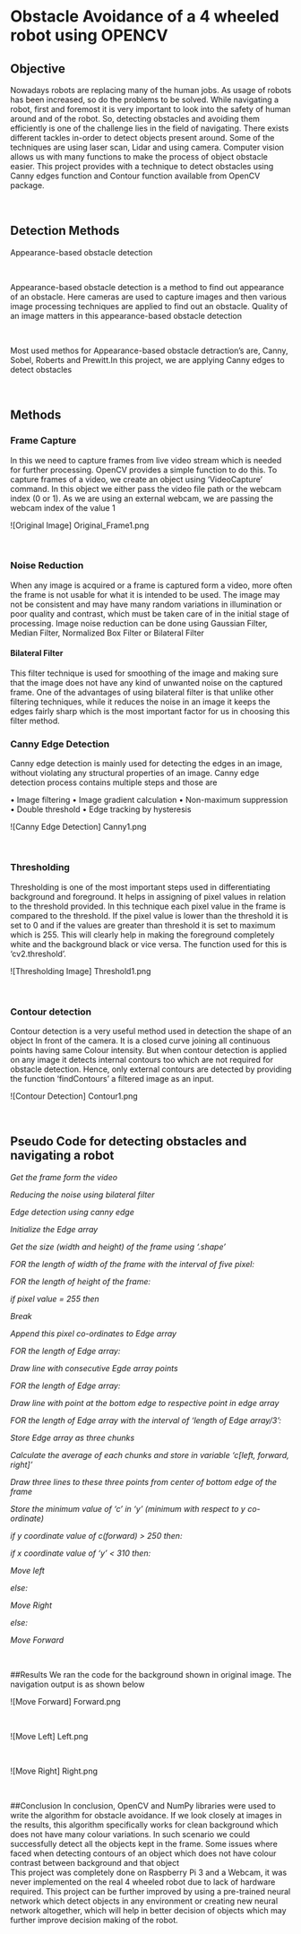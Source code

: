 # Obstacle Avoidance of a 4 wheeled robot using OPENCV


## Objective


Nowadays robots are replacing many of the human jobs. As usage of robots has been increased, so do the problems to be solved. While navigating a robot, first and foremost it is very important to look into the safety of human around and of the robot. So, detecting obstacles and avoiding them efficiently is one of the challenge lies in the field of navigating. There exists different tackles in-order to detect objects present around. Some of the techniques are using laser scan, Lidar and using camera. Computer vision allows us with many functions to make the process of object obstacle easier. This project provides with a technique to detect obstacles using Canny edges function and Contour function available from OpenCV package. 

<br />


## Detection Methods

Appearance-based obstacle detection

<br />

Appearance-based obstacle detection is a method to find out appearance of an obstacle. Here cameras are used to capture images and then various image processing techniques are applied to find out an obstacle. Quality of an image matters in this appearance-based obstacle detection

<br />

Most used methos for Appearance-based obstacle detraction’s are, Canny, Sobel, Roberts and Prewitt.In this project, we are applying Canny edges to detect obstacles

<br />


## Methods

### Frame Capture
 In this we need to capture frames from live video stream which is needed for further processing. OpenCV provides a simple function to do this. To capture frames of a video, we create an object using ‘VideoCapture’ command. In this object we either pass the video file path or the webcam index (0 or 1). As we are using an external webcam, we are passing the webcam index of the value 1

![Original Image] Original_Frame1.png

<br />

### Noise Reduction
When any image is acquired or a frame is captured form a video, more often the frame is not usable for what it is intended to be used. The image may not be consistent and may have many random variations in illumination or poor quality and contrast, which must be taken care of in the initial stage of processing. Image noise reduction can be done using Gaussian Filter, Median Filter, Normalized Box Filter or Bilateral Filter
<br />

#### Bilateral Filter
This filter technique is used for smoothing of the image and making sure that the image does not have any kind of unwanted noise on the captured frame. One of the advantages of using bilateral filter is that unlike other filtering techniques, while it reduces the noise in an image it keeps the edges fairly sharp which is the most important factor for us in choosing this filter method.
<br />

### Canny Edge Detection
Canny edge detection is mainly used for detecting the edges in an image, without violating any structural properties of an image. Canny edge detection process contains multiple steps and those are
<br />

• Image filtering
• Image gradient calculation
• Non-maximum suppression
• Double threshold
• Edge tracking by hysteresis

![Canny Edge Detection] Canny1.png

<br />

### Thresholding 
Thresholding is one of the most important steps used in differentiating background and foreground. It helps in assigning of pixel values in relation to the threshold provided. In this technique each pixel value in the frame is compared to the threshold. If the pixel value is lower than the threshold it is set to 0 and if the values are greater than threshold it is set to maximum which is 255. This will clearly help in making the foreground completely white and the background black or vice versa. The function used for this is ‘cv2.threshold’.

![Thresholding Image] Threshold1.png

<br />

### Contour detection
Contour detection is a very useful method used in detection the shape of an object In front of the camera. It is a closed curve joining all continuous points having same Colour intensity. But when contour detection is applied on any image it detects internal contours too which are not required for obstacle detection. Hence, only external contours are detected by providing the function ‘findContours’ a filtered image as an input.

![Contour Detection] Contour1.png

<br />

## Pseudo Code for detecting obstacles and navigating a robot

*Get the frame form the video*

*Reducing the noise using bilateral filter*

*Edge detection using canny edge*

*Initialize the Edge array*

*Get the size (width and height) of the frame using ‘.shape’*

*FOR the length of width of the frame with the interval of five pixel:*

*FOR the length of height of the frame:*

*if pixel value = 255 then*

*Break*

*Append this pixel co-ordinates to Edge array*

*FOR the length of Edge array:*

*Draw line with consecutive Egde array points*

*FOR the length of Edge array:*

*Draw line with point at the bottom edge to respective point in edge array*

*FOR the length of Edge array with the interval of ‘length of Edge array/3’:*

*Store Edge array as three chunks*

*Calculate the average of each chunks and store in variable ‘c[left, forward, right]’*

*Draw three lines to these three points from center of bottom edge of the frame*

*Store the minimum value of ‘c’ in ‘y’ (minimum with respect to y co-ordinate)*

*if y coordinate value of c(forward) > 250 then:*

*if x coordinate value of ‘y’ < 310 then:*

*Move left*

*else:*

*Move Right*

*else:*

*Move Forward*

<br />

##Results
We ran the code for the background shown in original image. The navigation output is as shown below

![Move Forward] Forward.png

<br />

![Move Left] Left.png

<br />

![Move Right] Right.png

<br />

##Conclusion
In conclusion, OpenCV and NumPy libraries were used to write the algorithm for obstacle avoidance. If we look closely at images in the results, this algorithm specifically works for clean background which does not have many colour variations. In such scenario we could successfully detect all the objects kept in the frame. Some issues where faced when detecting contours of an object which does not have colour contrast between background and that object
<br />
This project was completely done on Raspberry Pi 3 and a Webcam, it was never implemented on the real 4 wheeled robot due to lack of hardware required. This project can be further improved by using a pre-trained neural network which detect objects in any environment or creating new neural network altogether, which will help in better decision of objects which may further improve decision making of the robot.